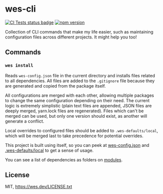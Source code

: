 # wes-cli

[![CI Tests status badge](https://github.com/WesSouza/wes-cli/actions/workflows/lint-typecheck-test-build.yml/badge.svg)](https://github.com/WesSouza/wes-cli/actions/workflows/lint-typecheck-test-build.yml?query=branch%3Amain) [![npm version](https://badge.fury.io/js/wes-cli.svg)](https://www.npmjs.com/package/wes-cli)

Collection of CLI commands that make my life easier, such as maintaining
configuration files across different projects. It might help you too!

## Commands

### `wes install`

Reads `wes-config.json` file in the current directory and installs files related
to all dependencies. All files are added to the `.gitignore` file because they
are generated and copied from the package itself.

All configurations are merged with each other, allowing multiple packages to
change the same configuration depending on their need. The current logic is
extremely simplistic (plain text files are appended, JSON files are deeply
merged, yarn.lock files are regenerated). Files which can't be merged can be
used, but only one version should exist, as another will generate a conflict.

Local overrides to configured files should be added to `.wes-defaults/local`,
which will be merged last to take precedence for potential overrides.

This project is built using itself, so you can peek at
[wes-config.json](./wes-config.json) and
[.wes-defaults/local](./.wes-defaults/local) to get a sense of usage.

You can see a list of dependencies as folders on [modules](./modules).

## License

MIT, https://wes.dev/LICENSE.txt
